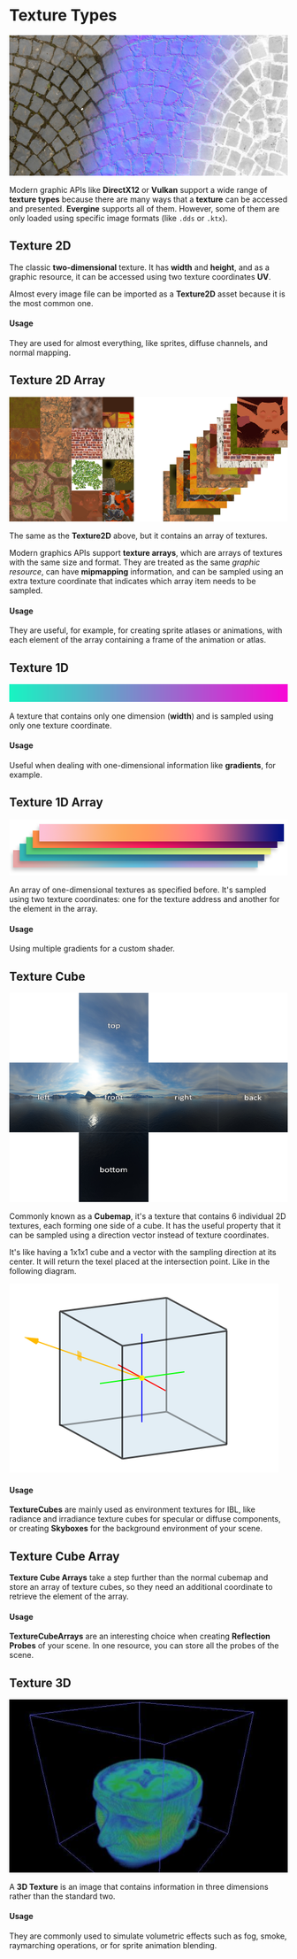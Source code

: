 # Texture Types

![Textures](Images/textures.jpg)

Modern graphic APIs like **DirectX12** or **Vulkan** support a wide range of **texture types** because there are many ways that a **texture** can be accessed and presented. **Evergine** supports all of them. However, some of them are only loaded using specific image formats (like `.dds` or `.ktx`).

## Texture 2D

The classic **two-dimensional** texture. It has **width** and **height**, and as a graphic resource, it can be accessed using two texture coordinates **UV**. 

Almost every image file can be imported as a **Texture2D** asset because it is the most common one.

#### Usage
They are used for almost everything, like sprites, diffuse channels, and normal mapping.

## Texture 2D Array

![Texture 2D Array](Images/texture2DArray.png)

The same as the **Texture2D** above, but it contains an array of textures.

Modern graphics APIs support **texture arrays**, which are arrays of textures with the same size and format. They are treated as the same _graphic resource_, can have **mipmapping** information, and can be sampled using an extra texture coordinate that indicates which array item needs to be sampled. 

#### Usage
They are useful, for example, for creating sprite atlases or animations, with each element of the array containing a frame of the animation or atlas. 

## Texture 1D

![Texture 1D](Images/texture1D.png)

A texture that contains only one dimension (**width**) and is sampled using only one texture coordinate.

#### Usage
Useful when dealing with one-dimensional information like **gradients**, for example.

## Texture 1D Array

![Texture 1D Array](Images/texture1DArray.png)

An array of one-dimensional textures as specified before. It's sampled using two texture coordinates: one for the texture address and another for the element in the array.

#### Usage
Using multiple gradients for a custom shader.

## Texture Cube

![Texture Cube](Images/textureCube.png)

Commonly known as a **Cubemap**, it's a texture that contains 6 individual 2D textures, each forming one side of a cube. It has the useful property that it can be sampled using a direction vector instead of texture coordinates.

It's like having a 1x1x1 cube and a vector with the sampling direction at its center. It will return the texel placed at the intersection point. Like in the following diagram.

![Sample TextureCube](Images/sampleCubemap.png)

#### Usage
**TextureCubes** are mainly used as environment textures for IBL, like radiance and irradiance texture cubes for specular or diffuse components, or creating **Skyboxes** for the background environment of your scene.

## Texture Cube Array

**Texture Cube Arrays** take a step further than the normal cubemap and store an array of texture cubes, so they need an additional coordinate to retrieve the element of the array.

#### Usage
**TextureCubeArrays** are an interesting choice when creating **Reflection Probes** of your scene. In one resource, you can store all the probes of the scene.

## Texture 3D

![Texture 3D](Images/texture3D.png)

A **3D Texture** is an image that contains information in three dimensions rather than the standard two.

#### Usage
They are commonly used to simulate volumetric effects such as fog, smoke, raymarching operations, or for sprite animation blending.